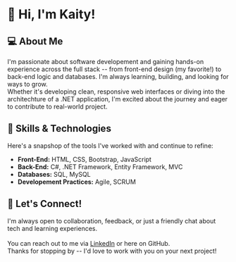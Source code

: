 # 👋 Hi, I'm Kaity! 

## 💻 About Me

I'm passionate about software developement and gaining hands-on experience across the full stack -- 
from front-end design (my favorite!) to back-end logic and databases. I'm always learning, building, and looking
for ways to grow. <br>
Whether it's developing clean, responsive web interfaces or diving into the architechture of a .NET application,
I'm excited about the journey and eager to contribute to real-world project. 

## 🔧 Skills & Technologies
Here's a snapshop of the tools I've worked with and continue to refine:
- **Front-End:** HTML, CSS, Bootstrap, JavaScript
- **Back-End:** C#, .NET Framework, Entity Framework, MVC
- **Databases:** SQL, MySQL
- **Developement Practices:** Agile, SCRUM


## 🔗 Let's Connect!
I'm always open to collaboration, feedback, or just a friendly chat about tech and learning experiences.<br>   
You can reach out to me via [LinkedIn](https://www.linkedin.com/in/kaitybadgley) or here on GitHub.<br>
Thanks for stopping by -- I'd love to work with you on your next project!

